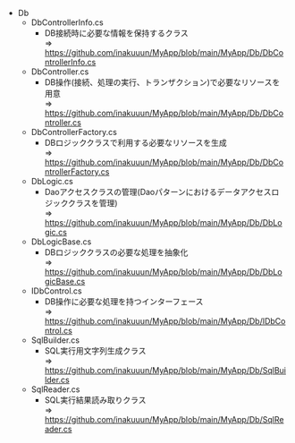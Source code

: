 - Db
  - DbControllerInfo.cs
    - DB接続時に必要な情報を保持するクラス  
      => https://github.com/inakuuun/MyApp/blob/main/MyApp/Db/DbControllerInfo.cs
  - DbController.cs
    - DB操作(接続、処理の実行、トランザクション)で必要なリソースを用意  
      => https://github.com/inakuuun/MyApp/blob/main/MyApp/Db/DbController.cs
  - DbControllerFactory.cs
    - DBロジッククラスで利用する必要なリソースを生成  
      => https://github.com/inakuuun/MyApp/blob/main/MyApp/Db/DbControllerFactory.cs
  - DbLogic.cs
    - Daoアクセスクラスの管理(Daoパターンにおけるデータアクセスロジッククラスを管理)  
      => https://github.com/inakuuun/MyApp/blob/main/MyApp/Db/DbLogic.cs
  - DbLogicBase.cs
    - DBロジッククラスの必要な処理を抽象化  
      => https://github.com/inakuuun/MyApp/blob/main/MyApp/Db/DbLogicBase.cs
  - IDbControl.cs
    - DB操作に必要な処理を持つインターフェース  
      => https://github.com/inakuuun/MyApp/blob/main/MyApp/Db/IDbControl.cs
  - SqlBuilder.cs
    - SQL実行用文字列生成クラス  
      => https://github.com/inakuuun/MyApp/blob/main/MyApp/Db/SqlBuilder.cs
  - SqlReader.cs
    - SQL実行結果読み取りクラス  
      => https://github.com/inakuuun/MyApp/blob/main/MyApp/Db/SqlReader.cs
